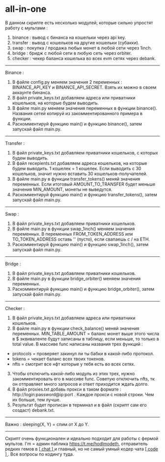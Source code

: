 # all-in-one

В данном скрипте есть несколько модулей, которые сильно упростят работу с мультами : 

1. binance : вывод с бинанса на кошельки через api key.
2. transfer : вывод с кошельков на другие кошельки (субакки).
3. swap : покупка / продажа любых монет в любой сети через 1inch.
4. bridge : бридж с любой сети в любую сеть через orbiter.
5. checker : чекер баланса кошелька во всех evm сетях через debank.


------------------------------------------------------------------------------------------

Binance :
1. В файле config.py меняем значения 2 переменных : BINANCE_API_KEY и BINANCE_API_SECRET. Взять их можно в своем аккаунте бинанса.
2. В файл private_keys.txt добавляем адреса или приватники кошельков, на которые будем выводить.
3. В файле main.py меняем значения переменных в функции binance(). Названия сетей копируй из закомментированного примера в функции.
4. Раскомментируй функцию main() и функцию binance(), затем запускай файл main.py.

------------------------------------------------------------------------------------------

Transfer :
1. В файл private_keys.txt добавляем приватники кошельков, с которых будем выводить.
2. В файл recepients.txt добавляем адреса кошельков, на которые будем выводить. 1 кошелек = 1 кошелек. Если выводить с 30 кошельков, значит нужно вставить 30 кошельков-получателей.
3. В файле main.py в функции transfer_tokens() меняй значения переменных. Если итоговый AMOUNT_TO_TRANSFER будет меньше значения MIN_AMOUNT, монеты не выведутся.
4. Раскомментируй функцию main() и функцию transfer_tokens(), затем запускай файл main.py.

------------------------------------------------------------------------------------------

Swap :
1. В файл private_keys.txt добавляем приватники кошельков.
2. В файле main.py в функции swap_1inch() меняем значения переменных. В переменных FROM_TOKEN_ADDRESS или TO_TOKEN_ADDRESS оставь '' (пусто), если свапаешь с / на ETH.
3. Раскомментируй функцию main() и функцию swap_1inch(), затем запускай файл main.py.

------------------------------------------------------------------------------------------

Bridge : 
1. В файл private_keys.txt добавляем приватники кошельков.
2. В файле main.py в функции bridge_orbiter() меняем значения переменных.
3. Раскомментируй функцию main() и функцию bridge_orbiter(), затем запускай файл main.py.

------------------------------------------------------------------------------------------

Checker :
1. В файл private_keys.txt добавляем адреса или приватники кошельков.
2. В файле main.py в функции check_balance() меняй значения переменных. MIN_TABLE_AMOUNT = баланс монет выше этого числа в $ эквиваленте будут записаны в таблицу, если меньше, то только в total value. В массиве func написаны названия трех функций : 
- protocols = проверяет закинул ли ты бабки в какой-либо протокол.
- tokens = чекает баланс всех твоих токенов.
- nfts = смотрит все нфт которые у тебя есть во всех сетях. 
3. Чтобы отключить какой-либо модуль из этих трех, нужно закомментировать его в массиве func. Советую отключить nfts, тк он отправляет много запросов и ответ приходится ждать долго. 
4. В файл proxies.txt добавь прокси в таком формате : http://login:password@ip:port . Каждое прокси с новой строки. Чем их больше, тем лучше.
5. Результат будет прописан в терминал и в файл (скрипт сам его создаст) debank.txt.

------------------------------------------------------------------------------------------

Важно : sleeping(X, Y) = спим от Х до Y. 

------------------------------------------------------------------------------------------

Скрипт очень функционален и идеально подходит для работы с фермой мультов. I'm = админ паблика https://t.me/hodlmodeth, отправитель редких гемов в [ [ chat ] ](http://t.me/chathodlmodeth) и главный, но не самый умный кодер чата [ [ code ] ](https://t.me/code_hodlmodeth). Все вопросы по кодингу туда.

